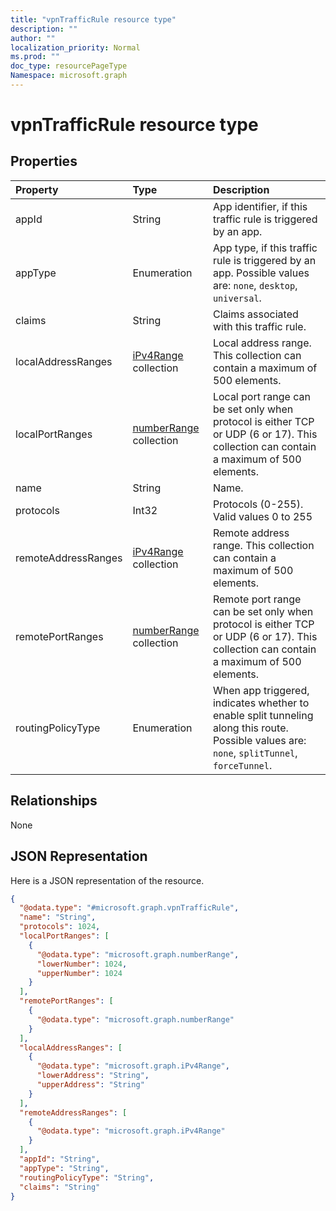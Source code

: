 ```yaml
---
title: "vpnTrafficRule resource type"
description: ""
author: ""
localization_priority: Normal
ms.prod: ""
doc_type: resourcePageType
Namespace: microsoft.graph
---
```



# vpnTrafficRule resource type



## Properties
|Property|Type|Description|
|:---|:---|:---|
|appId|String|App identifier, if this traffic rule is triggered by an app.|
|appType|Enumeration|App type, if this traffic rule is triggered by an app. Possible values are: `none`, `desktop`, `universal`.|
|claims|String|Claims associated with this traffic rule.|
|localAddressRanges|[iPv4Range](../resources/iPv4Range.md) collection|Local address range. This collection can contain a maximum of 500 elements.|
|localPortRanges|[numberRange](../resources/numberRange.md) collection|Local port range can be set only when protocol is either TCP or UDP (6 or 17). This collection can contain a maximum of 500 elements.|
|name|String|Name.|
|protocols|Int32|Protocols (0-255). Valid values 0 to 255|
|remoteAddressRanges|[iPv4Range](../resources/iPv4Range.md) collection|Remote address range. This collection can contain a maximum of 500 elements.|
|remotePortRanges|[numberRange](../resources/numberRange.md) collection|Remote port range can be set only when protocol is either TCP or UDP (6 or 17). This collection can contain a maximum of 500 elements.|
|routingPolicyType|Enumeration|When app triggered, indicates whether to enable split tunneling along this route. Possible values are: `none`, `splitTunnel`, `forceTunnel`.|

## Relationships
None

## JSON Representation
Here is a JSON representation of the resource.
<!-- {
  "blockType": "resource",
  "@odata.type": "microsoft.graph.vpnTrafficRule"
}
-->
``` json
{
  "@odata.type": "#microsoft.graph.vpnTrafficRule",
  "name": "String",
  "protocols": 1024,
  "localPortRanges": [
    {
      "@odata.type": "microsoft.graph.numberRange",
      "lowerNumber": 1024,
      "upperNumber": 1024
    }
  ],
  "remotePortRanges": [
    {
      "@odata.type": "microsoft.graph.numberRange"
    }
  ],
  "localAddressRanges": [
    {
      "@odata.type": "microsoft.graph.iPv4Range",
      "lowerAddress": "String",
      "upperAddress": "String"
    }
  ],
  "remoteAddressRanges": [
    {
      "@odata.type": "microsoft.graph.iPv4Range"
    }
  ],
  "appId": "String",
  "appType": "String",
  "routingPolicyType": "String",
  "claims": "String"
}
```

